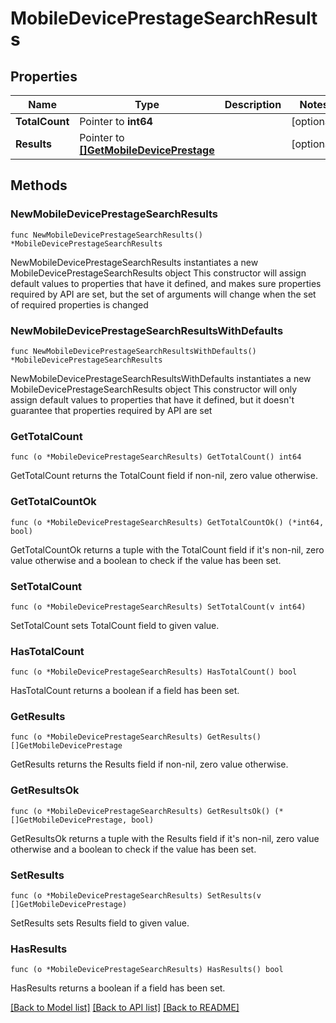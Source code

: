 # MobileDevicePrestageSearchResults

## Properties

Name | Type | Description | Notes
------------ | ------------- | ------------- | -------------
**TotalCount** | Pointer to **int64** |  | [optional] 
**Results** | Pointer to [**[]GetMobileDevicePrestage**](GetMobileDevicePrestage.md) |  | [optional] 

## Methods

### NewMobileDevicePrestageSearchResults

`func NewMobileDevicePrestageSearchResults() *MobileDevicePrestageSearchResults`

NewMobileDevicePrestageSearchResults instantiates a new MobileDevicePrestageSearchResults object
This constructor will assign default values to properties that have it defined,
and makes sure properties required by API are set, but the set of arguments
will change when the set of required properties is changed

### NewMobileDevicePrestageSearchResultsWithDefaults

`func NewMobileDevicePrestageSearchResultsWithDefaults() *MobileDevicePrestageSearchResults`

NewMobileDevicePrestageSearchResultsWithDefaults instantiates a new MobileDevicePrestageSearchResults object
This constructor will only assign default values to properties that have it defined,
but it doesn't guarantee that properties required by API are set

### GetTotalCount

`func (o *MobileDevicePrestageSearchResults) GetTotalCount() int64`

GetTotalCount returns the TotalCount field if non-nil, zero value otherwise.

### GetTotalCountOk

`func (o *MobileDevicePrestageSearchResults) GetTotalCountOk() (*int64, bool)`

GetTotalCountOk returns a tuple with the TotalCount field if it's non-nil, zero value otherwise
and a boolean to check if the value has been set.

### SetTotalCount

`func (o *MobileDevicePrestageSearchResults) SetTotalCount(v int64)`

SetTotalCount sets TotalCount field to given value.

### HasTotalCount

`func (o *MobileDevicePrestageSearchResults) HasTotalCount() bool`

HasTotalCount returns a boolean if a field has been set.

### GetResults

`func (o *MobileDevicePrestageSearchResults) GetResults() []GetMobileDevicePrestage`

GetResults returns the Results field if non-nil, zero value otherwise.

### GetResultsOk

`func (o *MobileDevicePrestageSearchResults) GetResultsOk() (*[]GetMobileDevicePrestage, bool)`

GetResultsOk returns a tuple with the Results field if it's non-nil, zero value otherwise
and a boolean to check if the value has been set.

### SetResults

`func (o *MobileDevicePrestageSearchResults) SetResults(v []GetMobileDevicePrestage)`

SetResults sets Results field to given value.

### HasResults

`func (o *MobileDevicePrestageSearchResults) HasResults() bool`

HasResults returns a boolean if a field has been set.


[[Back to Model list]](../README.md#documentation-for-models) [[Back to API list]](../README.md#documentation-for-api-endpoints) [[Back to README]](../README.md)



